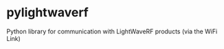 pylightwaverf
=============

Python library for communication with LightWaveRF products (via the WiFi Link)
